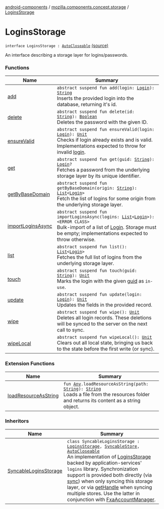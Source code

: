 [android-components](../../index.md) / [mozilla.components.concept.storage](../index.md) / [LoginsStorage](./index.md)

# LoginsStorage

`interface LoginsStorage : `[`AutoCloseable`](https://developer.android.com/reference/java/lang/AutoCloseable.html) [(source)](https://github.com/mozilla-mobile/android-components/blob/master/components/concept/storage/src/main/java/mozilla/components/concept/storage/LoginsStorage.kt#L14)

An interface describing a storage layer for logins/passwords.

### Functions

| Name | Summary |
|---|---|
| [add](add.md) | `abstract suspend fun add(login: `[`Login`](../-login/index.md)`): `[`String`](https://kotlinlang.org/api/latest/jvm/stdlib/kotlin/-string/index.html)<br>Inserts the provided login into the database, returning it's id. |
| [delete](delete.md) | `abstract suspend fun delete(id: `[`String`](https://kotlinlang.org/api/latest/jvm/stdlib/kotlin/-string/index.html)`): `[`Boolean`](https://kotlinlang.org/api/latest/jvm/stdlib/kotlin/-boolean/index.html)<br>Deletes the password with the given ID. |
| [ensureValid](ensure-valid.md) | `abstract suspend fun ensureValid(login: `[`Login`](../-login/index.md)`): `[`Unit`](https://kotlinlang.org/api/latest/jvm/stdlib/kotlin/-unit/index.html)<br>Checks if login already exists and is valid. Implementations expected to throw for invalid [login](ensure-valid.md#mozilla.components.concept.storage.LoginsStorage$ensureValid(mozilla.components.concept.storage.Login)/login). |
| [get](get.md) | `abstract suspend fun get(guid: `[`String`](https://kotlinlang.org/api/latest/jvm/stdlib/kotlin/-string/index.html)`): `[`Login`](../-login/index.md)`?`<br>Fetches a password from the underlying storage layer by its unique identifier. |
| [getByBaseDomain](get-by-base-domain.md) | `abstract suspend fun getByBaseDomain(origin: `[`String`](https://kotlinlang.org/api/latest/jvm/stdlib/kotlin/-string/index.html)`): `[`List`](https://kotlinlang.org/api/latest/jvm/stdlib/kotlin.collections/-list/index.html)`<`[`Login`](../-login/index.md)`>`<br>Fetch the list of logins for some origin from the underlying storage layer. |
| [importLoginsAsync](import-logins-async.md) | `abstract suspend fun importLoginsAsync(logins: `[`List`](https://kotlinlang.org/api/latest/jvm/stdlib/kotlin.collections/-list/index.html)`<`[`Login`](../-login/index.md)`>): <ERROR CLASS>`<br>Bulk-import of a list of [Login](../-login/index.md). Storage must be empty; implementations expected to throw otherwise. |
| [list](list.md) | `abstract suspend fun list(): `[`List`](https://kotlinlang.org/api/latest/jvm/stdlib/kotlin.collections/-list/index.html)`<`[`Login`](../-login/index.md)`>`<br>Fetches the full list of logins from the underlying storage layer. |
| [touch](touch.md) | `abstract suspend fun touch(guid: `[`String`](https://kotlinlang.org/api/latest/jvm/stdlib/kotlin/-string/index.html)`): `[`Unit`](https://kotlinlang.org/api/latest/jvm/stdlib/kotlin/-unit/index.html)<br>Marks the login with the given [guid](touch.md#mozilla.components.concept.storage.LoginsStorage$touch(kotlin.String)/guid) as `in-use`. |
| [update](update.md) | `abstract suspend fun update(login: `[`Login`](../-login/index.md)`): `[`Unit`](https://kotlinlang.org/api/latest/jvm/stdlib/kotlin/-unit/index.html)<br>Updates the fields in the provided record. |
| [wipe](wipe.md) | `abstract suspend fun wipe(): `[`Unit`](https://kotlinlang.org/api/latest/jvm/stdlib/kotlin/-unit/index.html)<br>Deletes all login records. These deletions will be synced to the server on the next call to sync. |
| [wipeLocal](wipe-local.md) | `abstract suspend fun wipeLocal(): `[`Unit`](https://kotlinlang.org/api/latest/jvm/stdlib/kotlin/-unit/index.html)<br>Clears out all local state, bringing us back to the state before the first write (or sync). |

### Extension Functions

| Name | Summary |
|---|---|
| [loadResourceAsString](../../mozilla.components.support.test.file/kotlin.-any/load-resource-as-string.md) | `fun `[`Any`](https://kotlinlang.org/api/latest/jvm/stdlib/kotlin/-any/index.html)`.loadResourceAsString(path: `[`String`](https://kotlinlang.org/api/latest/jvm/stdlib/kotlin/-string/index.html)`): `[`String`](https://kotlinlang.org/api/latest/jvm/stdlib/kotlin/-string/index.html)<br>Loads a file from the resources folder and returns its content as a string object. |

### Inheritors

| Name | Summary |
|---|---|
| [SyncableLoginsStorage](../../mozilla.components.service.sync.logins/-syncable-logins-storage/index.md) | `class SyncableLoginsStorage : `[`LoginsStorage`](./index.md)`, `[`SyncableStore`](../../mozilla.components.concept.sync/-syncable-store/index.md)`, `[`AutoCloseable`](https://developer.android.com/reference/java/lang/AutoCloseable.html)<br>An implementation of [LoginsStorage](./index.md) backed by application-services' `logins` library. Synchronization support is provided both directly (via [sync](../../mozilla.components.service.sync.logins/-syncable-logins-storage/sync.md)) when only syncing this storage layer, or via [getHandle](../../mozilla.components.service.sync.logins/-syncable-logins-storage/get-handle.md) when syncing multiple stores. Use the latter in conjunction with [FxaAccountManager](#). |
